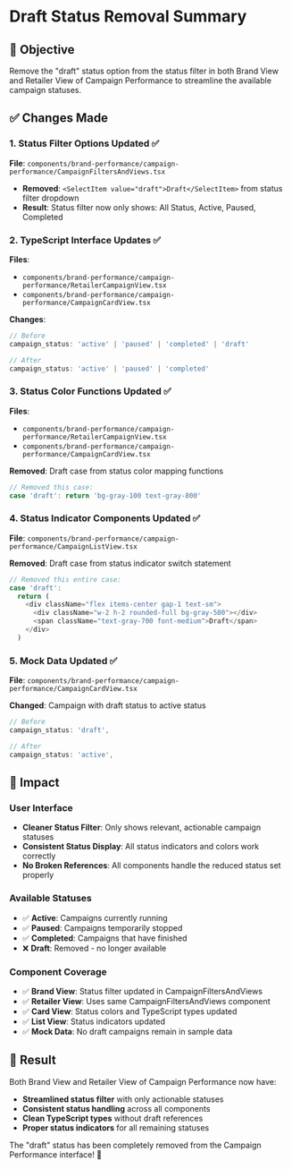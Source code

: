 # Draft Status Removal Summary

## 🎯 Objective
Remove the "draft" status option from the status filter in both Brand View and Retailer View of Campaign Performance to streamline the available campaign statuses.

## ✅ Changes Made

### 1. **Status Filter Options Updated** ✅
**File**: `components/brand-performance/campaign-performance/CampaignFiltersAndViews.tsx`
- **Removed**: `<SelectItem value="draft">Draft</SelectItem>` from status filter dropdown
- **Result**: Status filter now only shows: All Status, Active, Paused, Completed

### 2. **TypeScript Interface Updates** ✅
**Files**: 
- `components/brand-performance/campaign-performance/RetailerCampaignView.tsx`
- `components/brand-performance/campaign-performance/CampaignCardView.tsx`

**Changes**:
```typescript
// Before
campaign_status: 'active' | 'paused' | 'completed' | 'draft'

// After  
campaign_status: 'active' | 'paused' | 'completed'
```

### 3. **Status Color Functions Updated** ✅
**Files**:
- `components/brand-performance/campaign-performance/RetailerCampaignView.tsx`
- `components/brand-performance/campaign-performance/CampaignCardView.tsx`

**Removed**: Draft case from status color mapping functions
```typescript
// Removed this case:
case 'draft': return 'bg-gray-100 text-gray-800'
```

### 4. **Status Indicator Components Updated** ✅
**File**: `components/brand-performance/campaign-performance/CampaignListView.tsx`

**Removed**: Draft case from status indicator switch statement
```typescript
// Removed this entire case:
case 'draft': 
  return (
    <div className="flex items-center gap-1 text-sm">
      <div className="w-2 h-2 rounded-full bg-gray-500"></div>
      <span className="text-gray-700 font-medium">Draft</span>
    </div>
  )
```

### 5. **Mock Data Updated** ✅
**File**: `components/brand-performance/campaign-performance/CampaignCardView.tsx`

**Changed**: Campaign with draft status to active status
```typescript
// Before
campaign_status: 'draft',

// After
campaign_status: 'active',
```

## 🎨 Impact

### **User Interface**
- **Cleaner Status Filter**: Only shows relevant, actionable campaign statuses
- **Consistent Status Display**: All status indicators and colors work correctly
- **No Broken References**: All components handle the reduced status set properly

### **Available Statuses**
- ✅ **Active**: Campaigns currently running
- ✅ **Paused**: Campaigns temporarily stopped
- ✅ **Completed**: Campaigns that have finished
- ❌ **Draft**: Removed - no longer available

### **Component Coverage**
- ✅ **Brand View**: Status filter updated in CampaignFiltersAndViews
- ✅ **Retailer View**: Uses same CampaignFiltersAndViews component
- ✅ **Card View**: Status colors and TypeScript types updated
- ✅ **List View**: Status indicators updated
- ✅ **Mock Data**: No draft campaigns remain in sample data

## 🚀 Result

Both Brand View and Retailer View of Campaign Performance now have:
- **Streamlined status filter** with only actionable statuses
- **Consistent status handling** across all components
- **Clean TypeScript types** without draft references
- **Proper status indicators** for all remaining statuses

The "draft" status has been completely removed from the Campaign Performance interface! 🎉